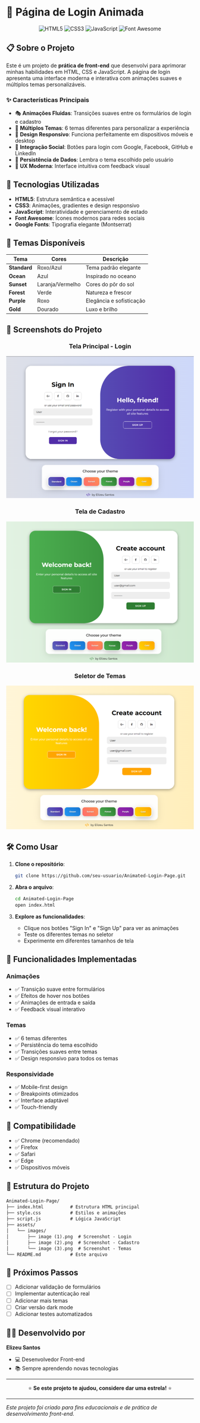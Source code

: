 # 🎨 Página de Login Animada

<div align="center">

![HTML5](https://img.shields.io/badge/HTML5-E34F26?style=for-the-badge&logo=html5&logoColor=white)
![CSS3](https://img.shields.io/badge/CSS3-1572B6?style=for-the-badge&logo=css3&logoColor=white)
![JavaScript](https://img.shields.io/badge/JavaScript-F7DF1E?style=for-the-badge&logo=javascript&logoColor=black)
![Font Awesome](https://img.shields.io/badge/Font_Awesome-339AF0?style=for-the-badge&logo=fontawesome&logoColor=white)

</div>

## 📋 Sobre o Projeto

Este é um projeto de **prática de front-end** que desenvolvi para aprimorar minhas habilidades em HTML, CSS e JavaScript. A página de login apresenta uma interface moderna e interativa com animações suaves e múltiplos temas personalizáveis.

### ✨ Características Principais

- 🎭 **Animações Fluidas**: Transições suaves entre os formulários de login e cadastro
- 🎨 **Múltiplos Temas**: 6 temas diferentes para personalizar a experiência
- 📱 **Design Responsivo**: Funciona perfeitamente em dispositivos móveis e desktop
- 🔐 **Integração Social**: Botões para login com Google, Facebook, GitHub e LinkedIn
- 💾 **Persistência de Dados**: Lembra o tema escolhido pelo usuário
- 🎯 **UX Moderna**: Interface intuitiva com feedback visual

## 🚀 Tecnologias Utilizadas

- **HTML5**: Estrutura semântica e acessível
- **CSS3**: Animações, gradientes e design responsivo
- **JavaScript**: Interatividade e gerenciamento de estado
- **Font Awesome**: Ícones modernos para redes sociais
- **Google Fonts**: Tipografia elegante (Montserrat)

## 🎨 Temas Disponíveis

| Tema | Cores | Descrição |
|------|-------|-----------|
| **Standard** | Roxo/Azul | Tema padrão elegante |
| **Ocean** | Azul | Inspirado no oceano |
| **Sunset** | Laranja/Vermelho | Cores do pôr do sol |
| **Forest** | Verde | Natureza e frescor |
| **Purple** | Roxo | Elegância e sofisticação |
| **Gold** | Dourado | Luxo e brilho |

## 📸 Screenshots do Projeto

<div align="center">

### Tela Principal - Login
![Tela de Login](assets/images/image%20(1).png)

### Tela de Cadastro
![Tela de Cadastro](assets/images/image%20(2).png)

### Seletor de Temas
![Seletor de Temas](assets/images/image%20(3).png)

</div>

## 🛠️ Como Usar

1. **Clone o repositório**:
   ```bash
   git clone https://github.com/seu-usuario/Animated-Login-Page.git
   ```

2. **Abra o arquivo**:
   ```bash
   cd Animated-Login-Page
   open index.html
   ```

3. **Explore as funcionalidades**:
   - Clique nos botões "Sign In" e "Sign Up" para ver as animações
   - Teste os diferentes temas no seletor
   - Experimente em diferentes tamanhos de tela

## 🎯 Funcionalidades Implementadas

### Animações
- ✅ Transição suave entre formulários
- ✅ Efeitos de hover nos botões
- ✅ Animações de entrada e saída
- ✅ Feedback visual interativo

### Temas
- ✅ 6 temas diferentes
- ✅ Persistência do tema escolhido
- ✅ Transições suaves entre temas
- ✅ Design responsivo para todos os temas

### Responsividade
- ✅ Mobile-first design
- ✅ Breakpoints otimizados
- ✅ Interface adaptável
- ✅ Touch-friendly

## 📱 Compatibilidade

- ✅ Chrome (recomendado)
- ✅ Firefox
- ✅ Safari
- ✅ Edge
- ✅ Dispositivos móveis

## 🎨 Estrutura do Projeto

```
Animated-Login-Page/
├── index.html          # Estrutura HTML principal
├── style.css           # Estilos e animações
├── script.js           # Lógica JavaScript
├── assets/
│   └── images/
│       ├── image (1).png  # Screenshot - Login
│       ├── image (2).png  # Screenshot - Cadastro
│       └── image (3).png  # Screenshot - Temas
└── README.md           # Este arquivo
```

## 🚀 Próximos Passos

- [ ] Adicionar validação de formulários
- [ ] Implementar autenticação real
- [ ] Adicionar mais temas
- [ ] Criar versão dark mode
- [ ] Adicionar testes automatizados

## 👨‍💻 Desenvolvido por

**Elizeu Santos**

- 💻 Desenvolvedor Front-end
- 📚 Sempre aprendendo novas tecnologias

---

<div align="center">

⭐ **Se este projeto te ajudou, considere dar uma estrela!** ⭐

</div>

---

*Este projeto foi criado para fins educacionais e de prática de desenvolvimento front-end.*